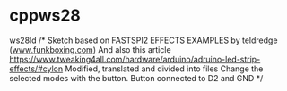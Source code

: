 # cppws28
ws28ld
/*
  Sketch based on FASTSPI2 EFFECTS EXAMPLES by teldredge (www.funkboxing.com)
  And also this article https://www.tweaking4all.com/hardware/arduino/adruino-led-strip-effects/#cylon
  Modified, translated and divided into files
  Change the selected modes with the button. Button connected to D2 and GND
*/
